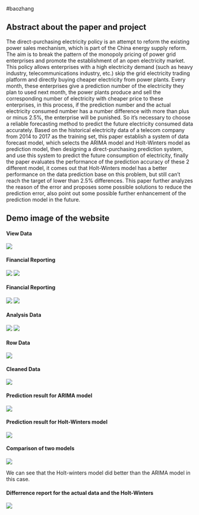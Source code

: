#baozhang
<h2>Abstract about the paper and project</h2>
<p>The direct-purchasing electricity policy is an attempt to reform the existing power sales mechanism, which is part of the China energy supply reform. The aim is to break the pattern of the monopoly pricing of power grid enterprises and promote the establishment of an open electricity market. This policy allows enterprises with a high electricity demand (such as heavy industry, telecommunications industry, etc.) skip the grid electricity trading platform and directly buying cheaper electricity from power plants. Every month, these enterprises give a prediction number of the electricity they plan to used next month, the power plants produce and sell the corresponding number of electricity with cheaper price to these enterprises, in this process, if the prediction number and the actual electricity consumed number has a number difference with more than plus or minus 2.5%, the enterprise will be punished. So it’s necessary to choose a reliable forecasting method to predict the future electricity consumed data accurately. Based on the historical electricity data of a telecom company from 2014 to 2017 as the training set, this paper establish a system of data forecast model, which selects the ARIMA model and Holt-Winters model as prediction model, then designing a direct-purchasing prediction system, and use this system to predict the future consumption of electricity, finally the paper evaluates the performance of the prediction accuracy of these 2 different model, it comes out that Holt-Winters model has a better performance on the data prediction base on this problem, but still can’t reach the target of lower than 2.5% differences. This paper further analyzes the reason of the error and proposes some possible solutions to reduce the prediction error, also point out some possible further enhancement of the prediction model in the future.</p>

<h2>Demo image of the website</h2>
<h4>View Data</h4>
<img src="https://github.com/GuoHM/baozhang/blob/master/WebContent/img/%E5%9B%BE%E7%89%871.png?raw=true">

<h4>Financial Reporting</h4>
<img src="https://github.com/GuoHM/baozhang/blob/master/WebContent/img/%E5%9B%BE%E7%89%872.png?raw=true">
<img src="https://github.com/GuoHM/baozhang/blob/master/WebContent/img/%E5%9B%BE%E7%89%873.png?raw=true">

<h4>Financial Reporting</h4>
<img src="https://github.com/GuoHM/baozhang/blob/master/WebContent/img/%E5%9B%BE%E7%89%872.png?raw=true">
<img src="https://github.com/GuoHM/baozhang/blob/master/WebContent/img/%E5%9B%BE%E7%89%873.png?raw=true">

<h4>Analysis Data</h4>
<img src="https://github.com/GuoHM/baozhang/blob/master/WebContent/img/%E5%9B%BE%E7%89%874.png?raw=true">
<img src="https://github.com/GuoHM/baozhang/blob/master/WebContent/img/%E5%9B%BE%E7%89%875.png?raw=true">

<h4>Row Data</h4>
<img src="https://github.com/GuoHM/baozhang/blob/master/WebContent/img/%E5%9B%BE%E7%89%876.png?raw=true">

<h4>Cleaned Data</h4>
<img src="https://github.com/GuoHM/baozhang/blob/master/WebContent/img/%E5%9B%BE%E7%89%877.png?raw=true">

<h4>Prediction result for ARIMA model</h4>
<img src="https://github.com/GuoHM/baozhang/blob/master/WebContent/img/%E5%9B%BE%E7%89%878.png?raw=true">

<h4>Prediction result for Holt-Winters model</h4>
<img src="https://github.com/GuoHM/baozhang/blob/master/WebContent/img/%E5%9B%BE%E7%89%879.png?raw=true">

<h4>Comparison of two models</h4>
<img src="https://github.com/GuoHM/baozhang/blob/master/WebContent/img/%E6%97%A0%E6%A0%87%E9%A2%98.png?raw=true">
<p>We can see that the Holt-winters model did better than the ARIMA model in this case.</p>
<h4>Differrence report for the actual data and the Holt-Winters</h4>
<img src="https://github.com/GuoHM/baozhang/blob/master/WebContent/img/%E6%97%A0%E6%A0%87%E9%A2%982.png?raw=true">
